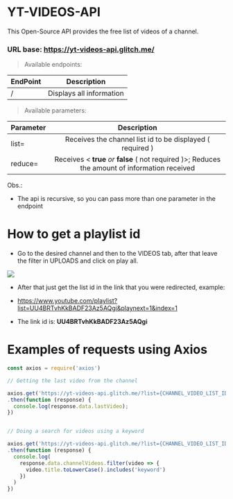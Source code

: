 # YT-VIDEOS-API
This Open-Source API provides the free list of videos of a channel.


### URL base: https://yt-videos-api.glitch.me/



> Available endpoints:

|  EndPoint        | Description |
| ---------------  |:-------------:|
| /                | Displays all information |




> Available parameters:

|  Parameter      | Description |
| --------------- |:-------------:|
| list=            | Receives the channel list id to be displayed ( required ) |
| reduce=         | Receives < **true** *or* **false** ( not required )>; Reduces the amount of information received |


Obs.: 
- The api is recursive, so you can pass more than one parameter in the endpoint



# How to get a playlist id

- Go to the desired channel and then to the VIDEOS tab, after that leave the filter in UPLOADS and click on play all.

<img src="https://i.imgur.com/qSBz80c.png?1">

- After that just get the list id in the link that you were redirected, example:

- https://www.youtube.com/playlist?list=UU4BRTvhKkBADF23Az5AQgi&playnext=1&index=1
- The link id is: **UU4BRTvhKkBADF23Az5AQgi**



# Examples of requests using Axios

```js
const axios = require('axios')

// Getting the last video from the channel

axios.get('https://yt-videos-api.glitch.me/?list={CHANNEL_VIDEO_LIST_ID}')
.then(function (response) {
  console.log(response.data.lastVideo);
})


// Doing a search for videos using a keyword

axios.get('https://yt-videos-api.glitch.me/?list={CHANNEL_VIDEO_LIST_ID}&reduce=true')
.then(function (response) {
  console.log(
    response.data.channelVideos.filter(video => {
      video.title.toLowerCase().includes('keyword')
    })
  )
})

```
